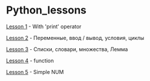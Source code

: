 # Python_lessons

[Lesson 1](https://github.com/VKeiby/Python_less/blob/master/Lesson1_print.py) - With 'print' operator

[Lesson 2](https://github.com/VKeiby/Python_less/blob/master/Lesson2.py) - Переменные, ввод / вывод, условия, циклы

[Lesson 3](https://github.com/VKeiby/Python_less/blob/master/Lesson3.py) - Списки, словари, множества, Лемма

[Lesson 4](https://github.com/VKeiby/Python_less/blob/master/Lesson4.py) - function

[Lesson 5](https://github.com/VKeiby/Python_less/blob/master/Lesson5.py) - Simple NUM
